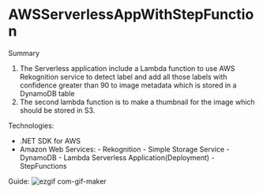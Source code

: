 # AWSServerlessAppWithStepFunction
Summary
1.	The Serverless application include a Lambda function to use AWS Rekognition service to detect label and add all those labels with confidence greater than 90 to image metadata 
which is stored in a DynamoDB table
2.	The second lambda function is to make a thumbnail for the image which should be stored in S3. 

Technologies:
- .NET SDK for AWS
- Amazon Web Services:
      - Rekognition
      - Simple Storage Service
      - DynamoDB
      - Lambda Serverless Application(Deployment)
      - StepFunctions

Guide:
![ezgif com-gif-maker](https://user-images.githubusercontent.com/39202933/70865351-99582680-1f2a-11ea-9a3f-e59f2bcae7b9.gif)

